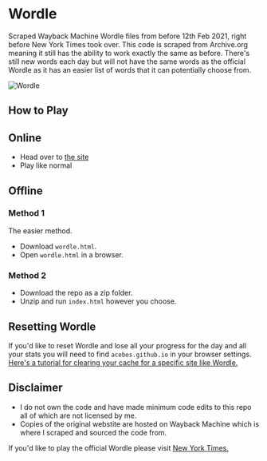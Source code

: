# Wordle

Scraped Wayback Machine Wordle files from before 12th Feb 2021, right before New York Times took over. This code is scraped from Archive.org meaning it still has the ability to work exactly the same as before. There's still new words each day but will not have the same words as the official Wordle as it has an easier list of words that it can potentially choose from.

![Wordle](https://user-images.githubusercontent.com/34608301/154093127-6c152c6a-0d6c-4c2b-a05a-5a91078ad5c2.png)

## How to Play

## Online

- Head over to [the site](https://acebos.github.io/wordle/wordle.html)
- Play like normal

## Offline

### Method 1

The easier method.

- Download `wordle.html`.
- Open `wordle.html` in a browser.

### Method 2

- Download the repo as a zip folder.
- Unzip and run `index.html` however you choose.

## Resetting Wordle

If you'd like to reset Wordle and lose all your progress for the day and all your stats you will need to find `acebos.github.io` in your browser settings. [Here's a tutorial for clearing your cache for a specific site like Wordle.](https://12ft.io/proxy?q=https%3A%2F%2Fthefilibusterblog.com%2Fsbros-wordle-kak-ochen-legko-ochistit-wordle-en%2F)

## Disclaimer

- I do not own the code and have made minimum code edits to this repo all of which are not licensed by me. 
- Copies of the original webstite are hosted on Wayback Machine which is where I scraped and sourced the code from.

If you'd like to play the official Wordle please visit [New York Times.](https://www.nytimes.com/games/wordle/index.html)
